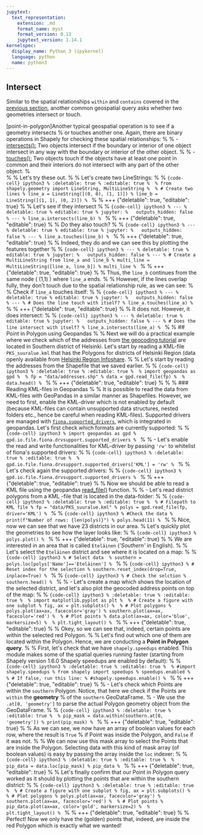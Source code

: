 ```yaml
---
jupytext:
  text_representation:
    extension: .md
    format_name: myst
    format_version: 0.13
    jupytext_version: 1.14.1
kernelspec:
  display_name: Python 3 (ipykernel)
  language: python
  name: python3
---
```


## Intersect
 
Similar to the spatial relationships `within` and `contains` covered in the [previous section](point-in-polygon-queries), another common geospatial query asks whether two geometries intersect or touch.

 [point-in-polygon]Another typical geospatial operation is to see if a geometry intersects
% or touches another one. Again, there are binary operations in Shapely for checking these spatial relationships:
% 
% - [intersects():](https://shapely.readthedocs.io/en/stable/manual.html#object.intersects) Two objects intersect if the boundary or interior of one object intersect in any way with the boundary or interior of the other object.
% 
% - [touches():](https://shapely.readthedocs.io/en/stable/manual.html#object.touches) Two objects touch if the objects have at least one point in common and their interiors do not intersect with any part of the other object.
%    
% 
% Let's try these out.
% 
% Let's create two LineStrings:
% 
% ```{code-cell} ipython3
% :deletable: true
% :editable: true
% 
% from shapely.geometry import LineString, MultiLineString
% 
% # Create two lines
% line_a = LineString([(0, 0), (1, 1)])
% line_b = LineString([(1, 1), (0, 2)])
% ```
% 
% +++ {"deletable": true, "editable": true}
% 
% Let's see if they intersect
% 
% ```{code-cell} ipython3
% ---
% deletable: true
% editable: true
% jupyter:
%   outputs_hidden: false
% ---
% line_a.intersects(line_b)
% ```
% 
% +++ {"deletable": true, "editable": true}
% 
% Do they also touch?
% 
% ```{code-cell} ipython3
% ---
% deletable: true
% editable: true
% jupyter:
%   outputs_hidden: false
% ---
% line_a.touches(line_b)
% ```
% 
% +++ {"deletable": true, "editable": true}
% 
% Indeed, they do and we can see this by plotting the features together
% 
% ```{code-cell} ipython3
% ---
% deletable: true
% editable: true
% jupyter:
%   outputs_hidden: false
% ---
% # Create a MultiLineString from line_a and line_b
% multi_line = MultiLineString([line_a, line_b])
% multi_line
% ```
% 
% +++ {"deletable": true, "editable": true}
% 
% Thus, the ``line_b`` continues from the same node ( (1,1) ) where ``line_a`` ends.
% 
% However, if the lines overlap fully, they don't touch due to the spatial relationship rule, as we can see:
% 
% Check if `line_a` touches itself:
% 
% ```{code-cell} ipython3
% ---
% deletable: true
% editable: true
% jupyter:
%   outputs_hidden: false
% ---
% # Does the line touch with itself?
% line_a.touches(line_a)
% ```
% 
% +++ {"deletable": true, "editable": true}
% 
% It does not. However, it does intersect:
% 
% ```{code-cell} ipython3
% ---
% deletable: true
% editable: true
% jupyter:
%   outputs_hidden: false
% ---
% # Does the line intersect with itself?
% line_a.intersects(line_a)
% ```
% 
% ## Point in Polygon using Geopandas
% 
% Next we will do a practical example where we check which of the addresses from [the geocoding tutorial](geocoding_in_geopandas.ipynb) are located in Southern district of Helsinki. Let's start by reading a KML-file ``PKS_suuralue.kml`` that has the Polygons for districts of Helsinki Region (data openly available from [Helsinki Region Infoshare](http://www.hri.fi/fi/dataset/paakaupunkiseudun-aluejakokartat).
% 
% Let's start by reading the addresses from the Shapefile that we saved earlier.
% 
% ```{code-cell} ipython3
% :deletable: true
% :editable: true
% 
% import geopandas as gpd
% 
% fp = "data/addresses.shp"
% data = gpd.read_file(fp)
% 
% data.head()
% ```
% 
% +++ {"deletable": true, "editable": true}
% 
% 
% ### Reading KML-files in Geopandas
% 
% It is possible to read the data from KML-files with GeoPandas in a similar manner as Shapefiles. However, we need to first, enable the KML-driver which is not enabled by default (because KML-files can contain unsupported data structures, nested folders etc., hence be careful when reading KML-files). Supported drivers are managed with [`fiona.supported_drivers`](https://github.com/Toblerity/Fiona/blob/master/fiona/drvsupport.py), which is integrated in geopandas. Let's first check which formats are currently supported:
% 
% ```{code-cell} ipython3
% import geopandas as gpd
% gpd.io.file.fiona.drvsupport.supported_drivers
% ```
% 
% - Let's enable the read and write functionalities for KML-driver by passing ``'rw'`` to whitelist of fiona's supported drivers:
% 
% ```{code-cell} ipython3
% :deletable: true
% :editable: true
% 
% gpd.io.file.fiona.drvsupport.supported_drivers['KML'] = 'rw'
% ```
% 
% Let's check again the supported drivers:
% 
% ```{code-cell} ipython3
% gpd.io.file.fiona.drvsupport.supported_drivers
% ```
% 
% +++ {"deletable": true, "editable": true}
% 
% Now we should be able to read a KML file using the geopandas [read_file()](http://geopandas.org/reference/geopandas.read_file.html#geopandas.read_file) function.
% 
% - Let's read district polygons from a KML -file that is located in the data-folder:
% 
% ```{code-cell} ipython3
% :deletable: true
% :editable: true
% 
% # Filepath to KML file
% fp = "data/PKS_suuralue.kml"
% polys = gpd.read_file(fp, driver='KML')
% ```
% 
% ```{code-cell} ipython3
% #Check the data
% print(f"Number of rows: {len(polys)}")
% polys.head(11)
% ```
% 
% Nice, now we can see that we have 23 districts in our area. 
% Let's quickly plot the geometries to see how the layer looks like: 
% 
% ```{code-cell} ipython3
% polys.plot()
% ```
% 
% +++ {"deletable": true, "editable": true}
% 
% We are interested in an area that is called ``Eteläinen`` (*'Southern'* in English).
% 
% Let's select the ``Eteläinen`` district and see where it is located on a map:
% 
% ```{code-cell} ipython3
% # Select data 
% southern = polys.loc[polys['Name']=='Eteläinen']
% ```
% 
% ```{code-cell} ipython3
% # Reset index for the selection
% southern.reset_index(drop=True, inplace=True)
% ```
% 
% ```{code-cell} ipython3
% # Check the selction
% southern.head()
% ```
% 
% - Let's create a map which shows the location of the selected district, and let's also plot the geocoded address points on top of the map:
% 
% ```{code-cell} ipython3
% :deletable: true
% :editable: true
% 
% import matplotlib.pyplot as plt
% 
% # Create a figure with one subplot
% fig, ax = plt.subplots()
% 
% # Plot polygons
% polys.plot(ax=ax, facecolor='gray')
% southern.plot(ax=ax, facecolor='red')
% 
% # Plot points
% data.plot(ax=ax, color='blue', markersize=5)
% 
% plt.tight_layout()
% ```
% 
% +++ {"deletable": true, "editable": true}
% 
% Okey, so we can see that, indeed, certain points are within the selected red Polygon.
% 
% Let's find out which one of them are located within the Polygon. Hence, we are conducting a **Point in Polygon query**.
% 
% First, let's check that we have  `shapely.speedups` enabled. This module makes some of the spatial queries running faster (starting from Shapely version 1.6.0 Shapely speedups are enabled by default):
% 
% ```{code-cell} ipython3
% :deletable: true
% :editable: true
% 
% #import shapely.speedups
% from shapely import speedups
% speedups.enabled
% 
% # If false, run this line:
% #shapely.speedups.enable()
% ```
% 
% +++ {"deletable": true, "editable": true}
% 
% - Let's check which Points are within the ``southern`` Polygon. Notice, that here we check if the Points are ``within`` the **geometry**
%   of the ``southern`` GeoDataFrame. 
% - We use the ``.at[0, 'geometry']`` to parse the actual Polygon geometry object from the GeoDataFrame.
% 
% ```{code-cell} ipython3
% :deletable: true
% :editable: true
% 
% pip_mask = data.within(southern.at[0, 'geometry'])
% print(pip_mask)
% ```
% 
% +++ {"deletable": true, "editable": true}
% 
% As we can see, we now have an array of boolean values for each row, where the result is ``True``
% if Point was inside the Polygon, and ``False`` if it was not.
% 
% We can now use this mask array to select the Points that are inside the Polygon. Selecting data with this kind of mask array (of boolean values) is easy by passing the array inside the ``loc`` indexer:
% 
% ```{code-cell} ipython3
% :deletable: true
% :editable: true
% 
% pip_data = data.loc[pip_mask]
% pip_data
% ```
% 
% +++ {"deletable": true, "editable": true}
% 
% Let's finally confirm that our Point in Polygon query worked as it should by plotting the points that are within the southern district:
% 
% ```{code-cell} ipython3
% :deletable: true
% :editable: true
% 
% # Create a figure with one subplot
% fig, ax = plt.subplots()
% 
% # Plot polygons
% polys.plot(ax=ax, facecolor='gray')
% southern.plot(ax=ax, facecolor='red')
% 
% # Plot points
% pip_data.plot(ax=ax, color='gold', markersize=2)
% 
% plt.tight_layout()
% ```
% 
% +++ {"deletable": true, "editable": true}
% 
% Perfect! Now we only have the (golden) points that, indeed, are inside the red Polygon which is exactly what we wanted!
